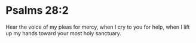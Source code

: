 # Psalms 28:2

Hear the voice of my pleas for mercy, when I cry to you for help, when I lift up my hands toward your most holy sanctuary.
